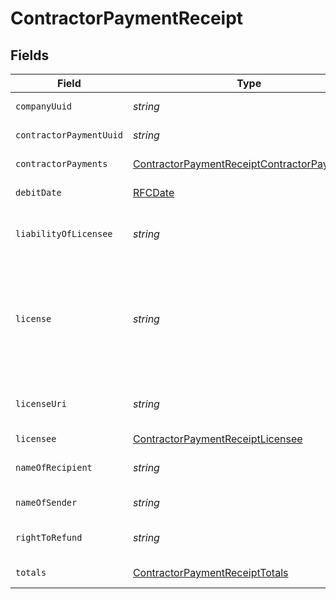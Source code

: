 # ContractorPaymentReceipt


## Fields

| Field                                                                                                                                                                                                                                                            | Type                                                                                                                                                                                                                                                             | Required                                                                                                                                                                                                                                                         | Description                                                                                                                                                                                                                                                      | Example                                                                                                                                                                                                                                                          |
| ---------------------------------------------------------------------------------------------------------------------------------------------------------------------------------------------------------------------------------------------------------------- | ---------------------------------------------------------------------------------------------------------------------------------------------------------------------------------------------------------------------------------------------------------------- | ---------------------------------------------------------------------------------------------------------------------------------------------------------------------------------------------------------------------------------------------------------------- | ---------------------------------------------------------------------------------------------------------------------------------------------------------------------------------------------------------------------------------------------------------------- | ---------------------------------------------------------------------------------------------------------------------------------------------------------------------------------------------------------------------------------------------------------------- |
| `companyUuid`                                                                                                                                                                                                                                                    | *string*                                                                                                                                                                                                                                                         | :heavy_minus_sign:                                                                                                                                                                                                                                               | A unique identifier of the company making the contractor payment.                                                                                                                                                                                                |                                                                                                                                                                                                                                                                  |
| `contractorPaymentUuid`                                                                                                                                                                                                                                          | *string*                                                                                                                                                                                                                                                         | :heavy_minus_sign:                                                                                                                                                                                                                                               | A unique identifier of the contractor payment receipt.                                                                                                                                                                                                           |                                                                                                                                                                                                                                                                  |
| `contractorPayments`                                                                                                                                                                                                                                             | [ContractorPaymentReceiptContractorPayments](../../models/shared/contractorpaymentreceiptcontractorpayments.md)[]                                                                                                                                                | :heavy_minus_sign:                                                                                                                                                                                                                                               | An array of contractor payments for this contractor payment.                                                                                                                                                                                                     |                                                                                                                                                                                                                                                                  |
| `debitDate`                                                                                                                                                                                                                                                      | [RFCDate](../../types/rfcdate.md)                                                                                                                                                                                                                                | :heavy_minus_sign:                                                                                                                                                                                                                                               | The debit date for the contractor payment.                                                                                                                                                                                                                       | 2022-05-30                                                                                                                                                                                                                                                       |
| `liabilityOfLicensee`                                                                                                                                                                                                                                            | *string*                                                                                                                                                                                                                                                         | :heavy_minus_sign:                                                                                                                                                                                                                                               | URL for information related to right to liability of licensee. Always the fixed string "https://gusto.com/about/licenses"                                                                                                                                        |                                                                                                                                                                                                                                                                  |
| `license`                                                                                                                                                                                                                                                        | *string*                                                                                                                                                                                                                                                         | :heavy_minus_sign:                                                                                                                                                                                                                                               | Always the fixed string "ZenPayroll, Inc., dba Gusto is a licensed money transmitter. For more about Gusto’s licenses and your state-specific rights to request information, submit complaints, dispute errors, or cancel transactions, visit our license page." |                                                                                                                                                                                                                                                                  |
| `licenseUri`                                                                                                                                                                                                                                                     | *string*                                                                                                                                                                                                                                                         | :heavy_minus_sign:                                                                                                                                                                                                                                               | URL for the license information for the licensed payroll processor. Always the fixed string "https://gusto.com/about/licenses"                                                                                                                                   |                                                                                                                                                                                                                                                                  |
| `licensee`                                                                                                                                                                                                                                                       | [ContractorPaymentReceiptLicensee](../../models/shared/contractorpaymentreceiptlicensee.md)                                                                                                                                                                      | :heavy_minus_sign:                                                                                                                                                                                                                                               | The licensed payroll processor                                                                                                                                                                                                                                   |                                                                                                                                                                                                                                                                  |
| `nameOfRecipient`                                                                                                                                                                                                                                                | *string*                                                                                                                                                                                                                                                         | :heavy_minus_sign:                                                                                                                                                                                                                                               | The individual or company name of the contractor receiving payment.                                                                                                                                                                                              |                                                                                                                                                                                                                                                                  |
| `nameOfSender`                                                                                                                                                                                                                                                   | *string*                                                                                                                                                                                                                                                         | :heavy_minus_sign:                                                                                                                                                                                                                                               | The name of the company making the contractor payment.                                                                                                                                                                                                           |                                                                                                                                                                                                                                                                  |
| `rightToRefund`                                                                                                                                                                                                                                                  | *string*                                                                                                                                                                                                                                                         | :heavy_minus_sign:                                                                                                                                                                                                                                               | URL for information related to right to refund. Always the fixed string "https://gusto.com/about/licenses"                                                                                                                                                       |                                                                                                                                                                                                                                                                  |
| `totals`                                                                                                                                                                                                                                                         | [ContractorPaymentReceiptTotals](../../models/shared/contractorpaymentreceipttotals.md)                                                                                                                                                                          | :heavy_minus_sign:                                                                                                                                                                                                                                               | The subtotals for the contractor payment.                                                                                                                                                                                                                        |                                                                                                                                                                                                                                                                  |